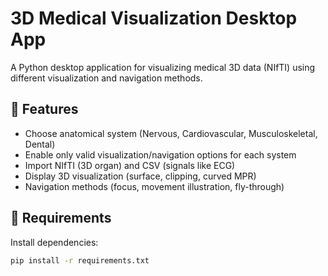 # 3D Medical Visualization Desktop App

A Python desktop application for visualizing medical 3D data (NIfTI) using different visualization and navigation methods.

## 🔧 Features

- Choose anatomical system (Nervous, Cardiovascular, Musculoskeletal, Dental)
- Enable only valid visualization/navigation options for each system
- Import NIfTI (3D organ) and CSV (signals like ECG)
- Display 3D visualization (surface, clipping, curved MPR)
- Navigation methods (focus, movement illustration, fly-through)

## 🧩 Requirements

Install dependencies:

```bash
pip install -r requirements.txt
